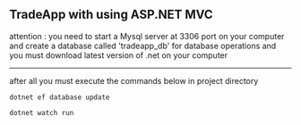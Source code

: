 TradeApp with using ASP.NET MVC 
----------------------------------------------------
attention : you need to start a Mysql server at 3306 port on your computer and create a database called 'tradeapp_db' for database operations and you must download latest version of .net on your computer

----------------------------------------------------

after all you must execute the commands below in project directory
```
dotnet ef database update

dotnet watch run

```
